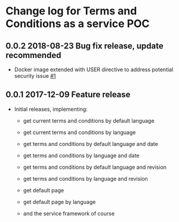 # Change log for Terms and Conditions as a service POC

## 0.0.2 2018-08-23 Bug fix release, update recommended

- Docker image extended with USER directive to address potential security issue
  [#1](https://github.com/jonasbn/terms_and_conditions_as_a_service_poc/issues/1)

## 0.0.1 2017-12-09 Feature release

- Initial releases, implementing:

  - get current terms and conditions by default language
  - get current terms and conditions by language
  - get terms and conditions by default language and date
  - get terms and conditions by language and date
  - get terms and conditions by default language and revision
  - get terms and conditions by language and revision
  - get default page
  - get default page by language

  - and the service framework of course
